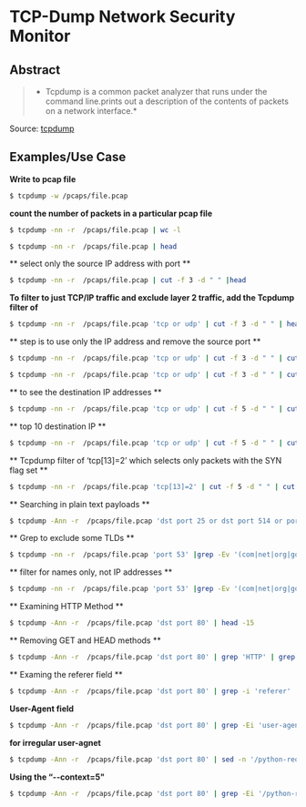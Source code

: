 **TCP-Dump Network Security Monitor**
========
**Abstract**
--------

> * Tcpdump is a common packet analyzer that runs under the command line.prints out a description of the contents of packets on a network interface.*

Source: <a href='https://www.tcpdump.org/' target='_blank'>tcpdump</a>


Examples/Use Case
-----------------

**Write to pcap file** 
```bash
$ tcpdump -w /pcaps/file.pcap
```
**count the number of packets in a particular pcap file** 
```bash
$ tcpdump -nn -r  /pcaps/file.pcap | wc -l 
```
```bash
$ tcpdump -nn -r  /pcaps/file.pcap | head
```
** select only the source IP address with port **
```bash
$ tcpdump -nn -r  /pcaps/file.pcap | cut -f 3 -d " " |head
```
**To filter to just TCP/IP traffic and exclude layer 2 traffic, add the Tcpdump filter of**
```bash
$ tcpdump -nn -r  /pcaps/file.pcap 'tcp or udp' | cut -f 3 -d " " | head
```
** step is to use only the IP address and remove the source port **
```bash
$ tcpdump -nn -r  /pcaps/file.pcap 'tcp or udp' | cut -f 3 -d " " | cut -f 1-4 -d "." | head
```
```bash
$ tcpdump -nn -r  /pcaps/file.pcap 'tcp or udp' | cut -f 3 -d " " | cut -f 1-4 -d "." | sort | uniq | head
```
** to see the destination IP addresses **
```bash
$ tcpdump -nn -r  /pcaps/file.pcap 'tcp or udp' | cut -f 5 -d " " | cut -f 1-4 -d "." | sort | uniq | head
```
** top 10 destination IP **
```bash
$ tcpdump -nn -r  /pcaps/file.pcap 'tcp or udp' | cut -f 5 -d " " | cut -f 1-4 -d "." | sort | uniq -c | sort -nr | head
```
** Tcpdump filter of ‘tcp[13]=2’ which selects only packets with the SYN flag set **
```bash
$ tcpdump -nn -r  /pcaps/file.pcap 'tcp[13]=2' | cut -f 5 -d " " | cut -f 5 -d "." |sort |uniq -c |sort -nr |head
```
** Searching in plain text payloads **
```bash
$ tcpdump -Ann -r  /pcaps/file.pcap 'dst port 25 or dst port 514 or port 110 or dst 21 or dst port 53 or dst port 80' | head -15
```
** Grep to exclude some TLDs **
```bash
$ tcpdump -nn -r  /pcaps/file.pcap 'port 53' |grep -Ev '(com|net|org|gov|mil|arpa)'
```
** filter for names only, not IP addresses **
```bash
$ tcpdump -nn -r  /pcaps/file.pcap 'port 53' |grep -Ev '(com|net|org|gov|mil|arpa)' | cut -f 9 -d " " | grep -E '[a-z]'
```
** Examining HTTP Method **
```bash
$ tcpdump -Ann -r  /pcaps/file.pcap 'dst port 80' | head -15
```
** Removing GET and HEAD methods **
```bash
$ tcpdump -Ann -r  /pcaps/file.pcap 'dst port 80' | grep 'HTTP' | grep -Ev '(GET|HEAD)' |head
```
**  Examing the referer field **
```bash
$ tcpdump -Ann -r  /pcaps/file.pcap 'dst port 80' | grep -i 'referer' |head
```
**User-Agent field**
```bash
$ tcpdump -Ann -r  /pcaps/file.pcap 'dst port 80' | grep -Ei 'user-agent' |sort |uniq -c | sort -nr |head -15
```
**for irregular user-agnet**
```bash
$ tcpdump -Ann -r  /pcaps/file.pcap 'dst port 80' | sed -n '/python-request/,$p' | head
```
**Using the “--context=5"**
```bash
$ tcpdump -Ann -r  /pcaps/file.pcap 'dst port 80' | grep -Ei '/python-request/' --context=5 | head
```













